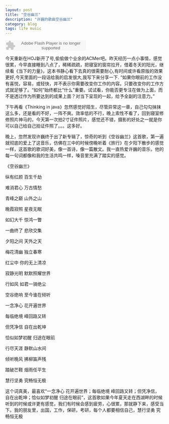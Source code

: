 ```yaml
---
layout: post
title: "空谷幽兰"
description: "许巍的歌曲空谷幽兰"
category: blog
tags: life music
---
```


<embed src="http://www.xiami.com/widget/0_1771512766/singlePlayer.swf" type="application/x-shockwave-flash" width="257" height="33" wmode="transparent"></embed>


今天重新在HOJ新开了号,偷偷做个业余的ACMer吧。昨天经历一点小事情，感觉很累，今早直接睡到八点了，稀稀疏疏，把寝室的窗帘拉开，借着冬天的阳光，继续看《当下的力量》，这本书静心看下去真的很需要耐心,有时间或许看原版的效果更好,今天里面的一段话给我的启发很大,我写下来分享一下. “如果你眼前的工作没有喜悦，容易，或轻快，并不表示你需要改变你工作的内容。只要改变你的工作方式就足够了。“如何”始终都比“什么”重要。试试看，你能否更专注在做为上面，而不是透过作为所要达到的成果上面？对当下呈现的一起，给予全副的注意力。”

下午再看《Thinking in java》忽然感觉好陌生，尽管异常这一章，自己勾勾抹抹这么多，还是看的不好，一阵不爽。效率低的不行，晚上索性不看了，回到寝室修修照片神马的，今天第一次拍2寸证件照片，感觉还不错，摄影的好处之一就是你可以自己给自己拍证件照了。。。这多好。

晚上，忽然发现许巍终于出了新专辑了，惊奇的听到《空谷幽兰》这首歌，第一遍就彻底的爱上了这音乐，仿佛在三中的时候傍晚听着《旅行》在夕阳下散步的感觉一样，这首歌的歌词好美，像一首诗，像一篇散文。我一直热爱许巍的音乐，他的每一句词都像和我的生活共鸣一样，嗓音里充满了踏实的感觉。

《空谷幽兰》

纵有红颜 百生千劫

难消君心 万古情愁

青峰之巅 山外之山

晚霞寂照 星夜无眠

如幻大千 惊鸿一瞥

一曲终了 悲欣交集

夕阳之间 天外之天

梅花清幽 独立春寒

红尘中 你的无上清凉

寂静光明 默默照耀世界

行如风 如君一骑绝尘

空谷绝响 至今谁在倾听

一念净心 花开遍世界

每临绝境 峰回路又转

但凭净信 自在出乾坤

恰似如梦初醒 归途在眼前

行尽天涯 静默山水间

倾听晚风 拂柳笛声残

踏破芒鞋 烟雨任平生

慧行坚勇 究畅恒无极

这个词真美，最喜欢“一念净心 花开遍世界；每临绝境 峰回路又转；但凭净信，自在出乾坤；恰似如梦初醒 归途在眼前”，这首歌如果今年夏天走在西湖畔的时候听到的时候或许更有感觉，我们有时候会感到疲劳，心很累，那就静下来，感受当下。我的朋友里，出国，工作，保研，考研，每个人都要相信自己，慧行坚勇 究畅恒无极